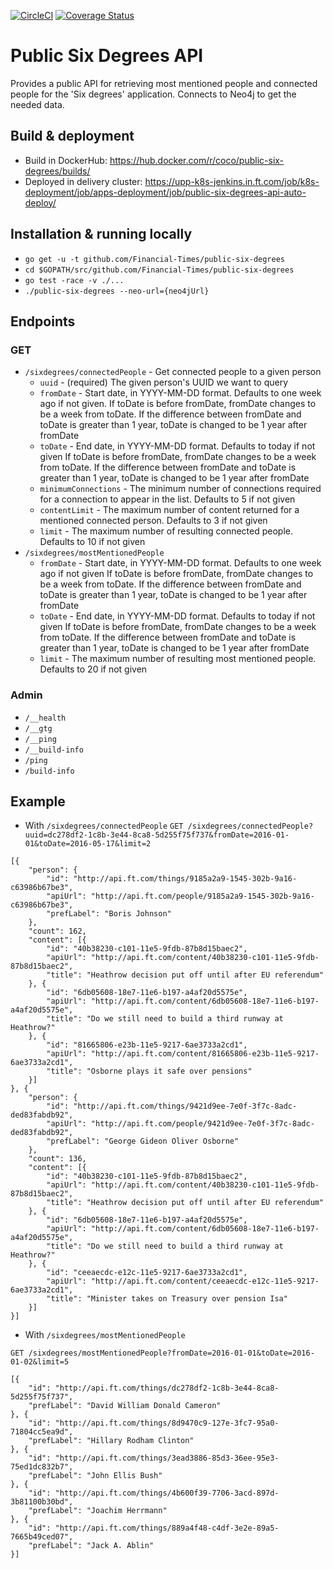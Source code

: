 [![CircleCI](https://circleci.com/gh/Financial-Times/public-six-degrees/tree/master.png?style=shield)](https://circleci.com/gh/Financial-Times/public-six-degrees/tree/master)
[![Coverage Status](https://coveralls.io/repos/github/Financial-Times/public-six-degrees/badge.svg)](https://coveralls.io/github/Financial-Times/public-six-degrees)
# Public Six Degrees API

Provides a public API for retrieving most mentioned people and connected people for the 'Six degrees' application.
Connects to Neo4j to get the needed data.

## Build & deployment

* Build in DockerHub: https://hub.docker.com/r/coco/public-six-degrees/builds/
* Deployed in delivery cluster: https://upp-k8s-jenkins.in.ft.com/job/k8s-deployment/job/apps-deployment/job/public-six-degrees-api-auto-deploy/

## Installation & running locally

* `go get -u -t github.com/Financial-Times/public-six-degrees`
* `cd $GOPATH/src/github.com/Financial-Times/public-six-degrees`
* `go test -race -v ./...`
*  `./public-six-degrees --neo-url={neo4jUrl}`

## Endpoints
### GET

* `/sixdegrees/connectedPeople` - Get connected people to a given person
    * `uuid` - (required) The given person's UUID we want to query
    * `fromDate` - Start date, in YYYY-MM-DD format. Defaults to one week ago if not given. 
    If toDate is before fromDate, fromDate changes to be a week from toDate. 
    If the difference between fromDate and toDate is greater than 1 year, toDate is changed to be 1 year after fromDate
    * `toDate` - End date, in YYYY-MM-DD format. Defaults to today if not given
    If toDate is before fromDate, fromDate changes to be a week from toDate. 
    If the difference between fromDate and toDate is greater than 1 year, toDate is changed to be 1 year after fromDate     
    * `minimumConnections` - The minimum number of connections required for a connection to appear in the list. Defaults to 5 if not given
    * `contentLimit` - The maximum number of content returned for a mentioned connected person. Defaults to 3 if not given
    * `limit` - The maximum number of resulting connected people. Defaults to 10 if not given
* `/sixdegrees/mostMentionedPeople`
    * `fromDate` - Start date, in YYYY-MM-DD format. Defaults to one week ago if not given
    If toDate is before fromDate, fromDate changes to be a week from toDate. 
    If the difference between fromDate and toDate is greater than 1 year, toDate is changed to be 1 year after fromDate     
    * `toDate` - End date, in YYYY-MM-DD format. Defaults to today if not given 
    If toDate is before fromDate, fromDate changes to be a week from toDate. 
    If the difference between fromDate and toDate is greater than 1 year, toDate is changed to be 1 year after fromDate    
    * `limit` - The maximum number of resulting most mentioned people. Defaults to 20 if not given

### Admin
    
* `/__health`
* `/__gtg`
* `/__ping`
* `/__build-info`
* `/ping`
* `/build-info`

    
## Example

* With `/sixdegrees/connectedPeople`
`GET /sixdegrees/connectedPeople?uuid=dc278df2-1c8b-3e44-8ca8-5d255f75f737&fromDate=2016-01-01&toDate=2016-05-17&limit=2`
```
[{
    "person": {
        "id": "http://api.ft.com/things/9185a2a9-1545-302b-9a16-c63986b67be3",
        "apiUrl": "http://api.ft.com/people/9185a2a9-1545-302b-9a16-c63986b67be3",
        "prefLabel": "Boris Johnson"
    },
    "count": 162,
    "content": [{
        "id": "40b38230-c101-11e5-9fdb-87b8d15baec2",
        "apiUrl": "http://api.ft.com/content/40b38230-c101-11e5-9fdb-87b8d15baec2",
        "title": "Heathrow decision put off until after EU referendum"
    }, {
        "id": "6db05608-18e7-11e6-b197-a4af20d5575e",
        "apiUrl": "http://api.ft.com/content/6db05608-18e7-11e6-b197-a4af20d5575e",
        "title": "Do we still need to build a third runway at Heathrow?"
    }, {
        "id": "81665806-e23b-11e5-9217-6ae3733a2cd1",
        "apiUrl": "http://api.ft.com/content/81665806-e23b-11e5-9217-6ae3733a2cd1",
        "title": "Osborne plays it safe over pensions"
    }]
}, {
    "person": {
        "id": "http://api.ft.com/things/9421d9ee-7e0f-3f7c-8adc-ded83fabdb92",
        "apiUrl": "http://api.ft.com/people/9421d9ee-7e0f-3f7c-8adc-ded83fabdb92",
        "prefLabel": "George Gideon Oliver Osborne"
    },
    "count": 136,
    "content": [{
        "id": "40b38230-c101-11e5-9fdb-87b8d15baec2",
        "apiUrl": "http://api.ft.com/content/40b38230-c101-11e5-9fdb-87b8d15baec2",
        "title": "Heathrow decision put off until after EU referendum"
    }, {
        "id": "6db05608-18e7-11e6-b197-a4af20d5575e",
        "apiUrl": "http://api.ft.com/content/6db05608-18e7-11e6-b197-a4af20d5575e",
        "title": "Do we still need to build a third runway at Heathrow?"
    }, {
        "id": "ceeaecdc-e12c-11e5-9217-6ae3733a2cd1",
        "apiUrl": "http://api.ft.com/content/ceeaecdc-e12c-11e5-9217-6ae3733a2cd1",
        "title": "Minister takes on Treasury over pension Isa"
    }]
}]
```

* With `/sixdegrees/mostMentionedPeople`

`GET /sixdegrees/mostMentionedPeople?fromDate=2016-01-01&toDate=2016-01-02&limit=5`
```
[{
    "id": "http://api.ft.com/things/dc278df2-1c8b-3e44-8ca8-5d255f75f737",
    "prefLabel": "David William Donald Cameron"
}, {
    "id": "http://api.ft.com/things/8d9470c9-127e-3fc7-95a0-71804cc5ea9d",
    "prefLabel": "Hillary Rodham Clinton"
}, {
    "id": "http://api.ft.com/things/3ead3886-85d3-36ee-95e3-75ed1dc832b7",
    "prefLabel": "John Ellis Bush"
}, {
    "id": "http://api.ft.com/things/4b600f39-7706-3acd-897d-3b81100b30bd",
    "prefLabel": "Joachim Herrmann"
}, {
    "id": "http://api.ft.com/things/889a4f48-c4df-3e2e-89a5-7665b49ced07",
    "prefLabel": "Jack A. Ablin"
}]
```
